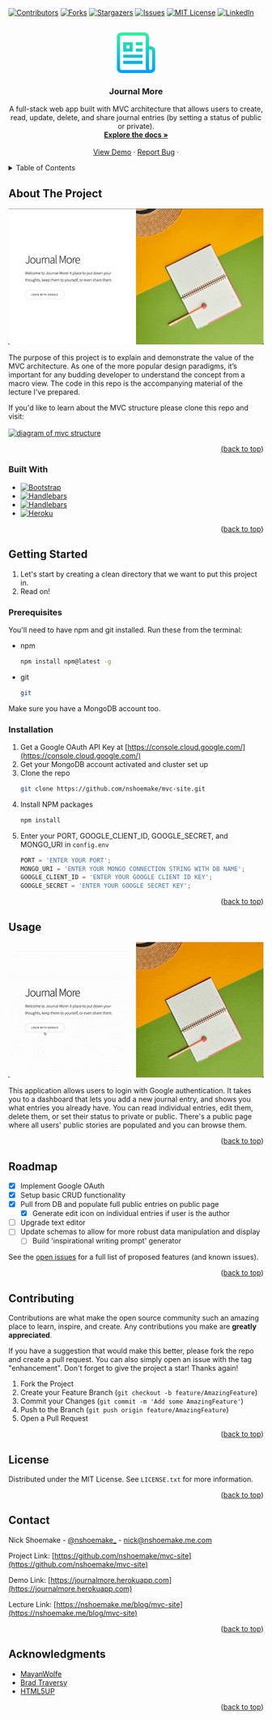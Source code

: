 <a name="readme-top"></a>

[![Contributors][contributors-shield]][contributors-url]
[![Forks][forks-shield]][forks-url]
[![Stargazers][stars-shield]][stars-url]
[![Issues][issues-shield]][issues-url]
[![MIT License][license-shield]][license-url]
[![LinkedIn][linkedin-shield]][linkedin-url]



<!-- PROJECT LOGO -->
<br />
<div align="center">
  <a href="https://github.com/nshoemake/mvc-site">
    <img src="images/logo.png" alt="Logo" width="80" height="80">
  </a>

<h3 align="center">Journal More</h3>

  <p align="center">
    A full-stack web app built with MVC architecture that allows users to create, read, update, delete, and share journal entries (by setting a status of public or private).
    <br />
    <a href="https://github.com/nshoemake/mvc-site"><strong>Explore the docs »</strong></a>
    <br />
    <br />
    <a href="http://journalmore.herokuapp.com/">View Demo</a>
    ·
    <a href="https://github.com/nshoemake/mvc-site/issues">Report Bug</a>
    ·
  </p>

</div>

<!-- TABLE OF CONTENTS -->
<details>
  <summary>Table of Contents</summary>
  <ol>
    <li>
      <a href="#about-the-project">About The Project</a>
      <ul>
        <li><a href="#built-with">Built With</a></li>
      </ul>
    </li>
    <li>
      <a href="#getting-started">Getting Started</a>
      <ul>
        <li><a href="#prerequisites">Prerequisites</a></li>
        <li><a href="#installation">Installation</a></li>
      </ul>
    </li>
    <li><a href="#usage">Usage</a></li>
    <li><a href="#roadmap">Roadmap</a></li>
    <li><a href="#contributing">Contributing</a></li>
    <li><a href="#license">License</a></li>
    <li><a href="#contact">Contact</a></li>
    <li><a href="#acknowledgments">Acknowledgments</a></li>
  </ol>
</details>

<!-- ABOUT THE PROJECT -->
## About The Project

[![Product Name Screen Shot][product-screenshot]](http://journalmore.herokuapp.com/)

The purpose of this project is to explain and demonstrate the value of the MVC architecture. As one of the more popular design paradigms, it’s important for any budding developer to understand the concept from a macro view. The code in this repo is the accompanying material of the lecture I've prepared.

If you'd like to learn about the MVC structure please clone this repo and visit: <a href="https://nshoemake.me/blog/mvc-site">


<img align="center" src="https://www.ma-no.org/cache/galleries/contents-2002/router-mvc-db.svg.png" alt="diagram of mvc structure">

<p align="right">(<a href="#readme-top">back to top</a>)</p>



### Built With

* [![Bootstrap][Bootstrap.com]][Bootstrap-url]
* [![Handlebars][Handlebarsjs-shield]][Handlebars-url]
* [![Handlebars][Express-shield]][Express-url]
* [![Heroku][Heroku-shield]][Heroku-url]



<p align="right">(<a href="#readme-top">back to top</a>)</p>



<!-- GETTING STARTED -->
## Getting Started

1. Let's start by creating a clean directory that we want to put this project in.
2. Read on!


### Prerequisites

You'll need to have npm and git installed. Run these from the terminal:
* npm
  ```sh
  npm install npm@latest -g
  ```
* git
  ```sh
  git
  ```

Make sure you have a MongoDB account too.

### Installation

1. Get a Google OAuth API Key at [https://console.cloud.google.com/](https://console.cloud.google.com/)
2. Get your MongoDB account activated and cluster set up
3. Clone the repo
   ```sh
   git clone https://github.com/nshoemake/mvc-site.git
   ```
3. Install NPM packages
   ```sh
   npm install
   ```
4. Enter your PORT, GOOGLE_CLIENT_ID, GOOGLE_SECRET, and MONGO_URI in `config.env`
   ```js
   PORT = 'ENTER YOUR PORT';
   MONGO_URI = 'ENTER YOUR MONGO CONNECTION STRING WITH DB NAME';
   GOOGLE_CLIENT_ID = 'ENTER YOUR GOOGLE CLIENT ID KEY';
   GOOGLE_SECRET = 'ENTER YOUR GOOGLE SECRET KEY';
   ```

<p align="right">(<a href="#readme-top">back to top</a>)</p>



<!-- USAGE EXAMPLES -->
## Usage

![journalmore-demo](images/journalmore-demo.gif)

This application allows users to login with Google authentication. It takes you to a dashboard that lets you add a new journal entry, and shows you what entries you already have. You can read individual entries, edit them, delete them, or set their status to private or public. There's a public page where all users' public stories are populated and you can browse them. 

<p align="right">(<a href="#readme-top">back to top</a>)</p>



<!-- ROADMAP -->
## Roadmap

- [X] Implement Google OAuth
- [X] Setup basic CRUD functionality
- [X] Pull from DB and populate full public entries on public page
    - [X] Generate edit icon on individual entries if user is the author
- [ ] Upgrade text editor
- [ ] Update schemas to allow for more robust data manipulation and display
    - [ ] Build 'inspirational writing prompt' generator

See the [open issues](https://github.com/nshoemake/mvc-site/issues) for a full list of proposed features (and known issues).

<p align="right">(<a href="#readme-top">back to top</a>)</p>



<!-- CONTRIBUTING -->
## Contributing

Contributions are what make the open source community such an amazing place to learn, inspire, and create. Any contributions you make are **greatly appreciated**.

If you have a suggestion that would make this better, please fork the repo and create a pull request. You can also simply open an issue with the tag "enhancement".
Don't forget to give the project a star! Thanks again!

1. Fork the Project
2. Create your Feature Branch (`git checkout -b feature/AmazingFeature`)
3. Commit your Changes (`git commit -m 'Add some AmazingFeature'`)
4. Push to the Branch (`git push origin feature/AmazingFeature`)
5. Open a Pull Request

<p align="right">(<a href="#readme-top">back to top</a>)</p>



<!-- LICENSE -->
## License

Distributed under the MIT License. See `LICENSE.txt` for more information.

<p align="right">(<a href="#readme-top">back to top</a>)</p>



<!-- CONTACT -->
## Contact

Nick Shoemake - [@nshoemake_](https://twitter.com/nshoemake_) - nick@nshoemake.me.com

Project Link: [https://github.com/nshoemake/mvc-site](https://github.com/nshoemake/mvc-site)

Demo Link: [https://journalmore.herokuapp.com](https://journalmore.herokuapp.com)

Lecture Link: [https://nshoemake.me/blog/mvc-site](https://nshoemake.me/blog/mvc-site)

<p align="right">(<a href="#readme-top">back to top</a>)</p>



<!-- ACKNOWLEDGMENTS -->
## Acknowledgments

* [MayanWolfe](https://github.com/Mayanwolfe)
* [Brad Traversy](https://github.com/bradtraversy)
* [HTML5UP](https://html5up.net/)

<p align="right">(<a href="#readme-top">back to top</a>)</p>



<!-- MARKDOWN LINKS & IMAGES -->
<!-- https://www.markdownguide.org/basic-syntax/#reference-style-links -->
[contributors-shield]: https://img.shields.io/github/contributors/nshoemake/mvc-site.svg?style=for-the-badge
[contributors-url]: https://github.com/nshoemake/mvc-site/graphs/contributors
[forks-shield]: https://img.shields.io/github/forks/nshoemake/mvc-site.svg?style=for-the-badge
[forks-url]: https://github.com/nshoemake/mvc-site/network/members
[stars-shield]: https://img.shields.io/github/stars/nshoemake/mvc-site.svg?style=for-the-badge
[stars-url]: https://github.com/nshoemake/mvc-site/stargazers
[issues-shield]: https://img.shields.io/github/issues/nshoemake/mvc-site.svg?style=for-the-badge
[issues-url]: https://github.com/nshoemake/mvc-site/issues
[license-shield]: https://img.shields.io/github/license/nshoemake/mvc-site.svg?style=for-the-badge
[license-url]: https://github.com/nshoemake/mvc-site/blob/master/LICENSE.txt
[linkedin-shield]: https://img.shields.io/badge/-LinkedIn-black.svg?style=for-the-badge&logo=linkedin&colorB=555
[linkedin-url]: https://linkedin.com/in/nshoemake
[product-screenshot]: images/screenshot.png
[Next.js]: https://img.shields.io/badge/next.js-000000?style=for-the-badge&logo=nextdotjs&logoColor=white
[Next-url]: https://nextjs.org/
[React.js]: https://img.shields.io/badge/React-20232A?style=for-the-badge&logo=react&logoColor=61DAFB
[React-url]: https://reactjs.org/
[Vue.js]: https://img.shields.io/badge/Vue.js-35495E?style=for-the-badge&logo=vuedotjs&logoColor=4FC08D
[Vue-url]: https://vuejs.org/
[Angular.io]: https://img.shields.io/badge/Angular-DD0031?style=for-the-badge&logo=angular&logoColor=white
[Angular-url]: https://angular.io/
[Svelte.dev]: https://img.shields.io/badge/Svelte-4A4A55?style=for-the-badge&logo=svelte&logoColor=FF3E00
[Svelte-url]: https://svelte.dev/
[Laravel.com]: https://img.shields.io/badge/Laravel-FF2D20?style=for-the-badge&logo=laravel&logoColor=white
[Laravel-url]: https://laravel.com
[Bootstrap.com]: https://img.shields.io/badge/Bootstrap-563D7C?style=for-the-badge&logo=bootstrap&logoColor=white
[Bootstrap-url]: https://getbootstrap.com
[JQuery.com]: https://img.shields.io/badge/jQuery-0769AD?style=for-the-badge&logo=jquery&logoColor=white
[JQuery-url]: https://jquery.com 
[Handlebarsjs-shield]: https://img.shields.io/badge/Handlebars.js-f0772b?style=for-the-badge&logo=handlebarsdotjs&logoColor=black
[Handlebars-url]: https://handlebarsjs.com/
[Heroku-shield]: https://img.shields.io/badge/Heroku-430098?style=for-the-badge&logo=heroku&logoColor=white
[Heroku-url]: https://heroku.com
[Express-shield]: https://img.shields.io/badge/Express.js-000000?style=for-the-badge&logo=express&logoColor=white
[Express-url]: https://expressjs.com
[MongoDB-shield]: https://img.shields.io/badge/MongoDB-4EA94B?style=for-the-badge&logo=mongodb&logoColor=white
[MongoDB-url]: https://mongodb.com